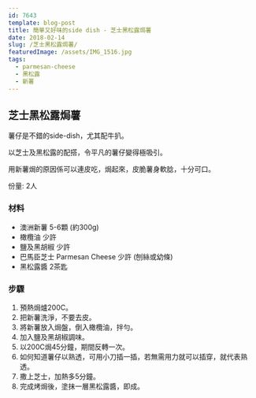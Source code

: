 ```yaml
---
id: 7643
template: blog-post
title: 簡單又好味的side dish - 芝士黑松露焗薯
date: 2018-02-14
slug: /芝士黑松露焗薯/
featuredImage: /assets/IMG_1516.jpg
tags:
  - parmesan-cheese
  - 黑松露
  - 新薯
---
```



## 芝士黑松露焗薯

薯仔是不錯的side-dish，尤其配牛扒。

以芝士及黑松露的配搭，令平凡的薯仔變得極吸引。

用新薯焗的原因係可以連皮吃，焗起來，皮脆薯身軟腍，十分可口。

份量: 2人

### 材料
- 澳洲新薯 5-6顆 (約300g)
- 橄欖油 少許
- 鹽及黑胡椒 少許
- 巴馬臣芝士 Parmesan Cheese 少許 (刨絲或幼條)
- 黑松露醬 2茶匙
  

### 步驟
1. 預熱焗爐200C。
2. 把新薯洗淨，不要去皮。
3. 將新薯放入焗盤，倒入橄欖油，拌勻。
4. 加入鹽及黑胡椒調味。
5. 以200C焗45分鐘，期間反轉一次。
6. 如何知道薯仔以熟透，可用小刀插一插，若無需用力就可以插穿，就代表熟透。
7. 撒上芝士，加熱多5分鐘。
8. 完成烤焗後，塗抹一層黑松露醬，即成。